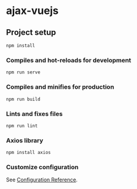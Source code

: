 # ajax-vuejs

## Project setup
```
npm install
```

### Compiles and hot-reloads for development
```
npm run serve
```

### Compiles and minifies for production
```
npm run build
```

### Lints and fixes files
```
npm run lint
```

### Axios library
```
npm install axios
```
### Customize configuration
See [Configuration Reference](https://cli.vuejs.org/config/).
